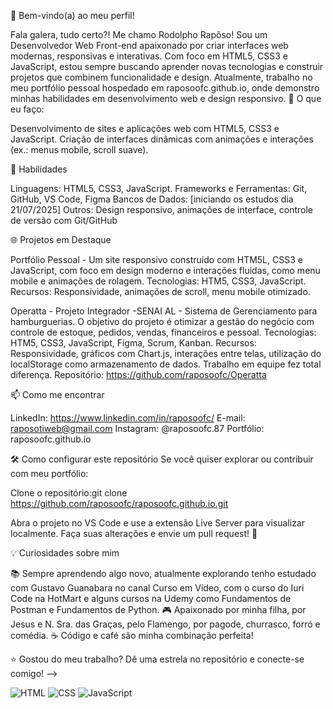 👋 Bem-vindo(a) ao meu perfil!

Fala galera, tudo certo?! Me chamo Rodolpho Rapôso!
Sou um Desenvolvedor Web Front-end apaixonado por criar interfaces web modernas, responsivas e interativas. Com foco em HTML5, CSS3 e JavaScript, estou sempre buscando aprender novas tecnologias e construir projetos que combinem funcionalidade e design. Atualmente, trabalho no meu portfólio pessoal hospedado em raposoofc.github.io, onde demonstro minhas habilidades em desenvolvimento web e design responsivo.
🌟 O que eu faço:

Desenvolvimento de sites e aplicações web com HTML5, CSS3 e JavaScript.
Criação de interfaces dinâmicas com animações e interações (ex.: menus mobile, scroll suave).

🚀 Habilidades

Linguagens: HTML5, CSS3, JavaScript.
Frameworks e Ferramentas:  Git, GitHub, VS Code, Figma
Bancos de Dados: [iniciando os estudos dia 21/07/2025]
Outros: Design responsivo, animações de interface, controle de versão com Git/GitHub

🌐 Projetos em Destaque

Portfólio Pessoal - Um site responsivo construído com HTM5L, CSS3 e JavaScript, com foco em design moderno e interações fluidas, como menu mobile e animações de rolagem.
Tecnologias: HTM5, CSS3, JavaScript.
Recursos: Responsividade, animações de scroll, menu mobile otimizado.

Operatta - Projeto Integrador -SENAI AL - Sistema de Gerenciamento para hamburguerias. O objetivo do projeto é otimizar a gestão do negócio com controle de estoque, pedidos, vendas, financeiros e pessoal.
Tecnologias: HTM5, CSS3, JavaScript, Figma, Scrum, Kanban.
Recursos: Responsividade, gráficos com Chart.js, interações entre telas, utilização do localStorage como armazenamento de dados. Trabalho em equipe fez total diferença.
Repositório: https://github.com/raposoofc/Operatta


📫 Como me encontrar

LinkedIn: https://www.linkedin.com/in/raposoofc/
E-mail: raposotiweb@gmail.com
Instagram: @raposoofc.87
Portfólio: raposoofc.github.io

🛠️ Como configurar este repositório
Se você quiser explorar ou contribuir com meu portfólio:

Clone o repositório:git clone https://github.com/raposoofc/raposoofc.github.io.git


Abra o projeto no VS Code e use a extensão Live Server para visualizar localmente.
Faça suas alterações e envie um pull request! 🚀

💡 Curiosidades sobre mim

📚 Sempre aprendendo algo novo, atualmente explorando tenho estudado com Gustavo Guanabara no canal Curso em Vídeo, com o curso do Iuri Code na HotMart e alguns cursos na Udemy como Fundamentos de Postman e Fundamentos de Python.
🎮 Apaixonado por minha filha, por Jesus e N. Sra. das Graças, pelo Flamengo, por pagode, churrasco, forró e comédia.
☕ Código e café são minha combinação perfeita!


⭐ Gostou do meu trabalho? Dê uma estrela no repositório e conecte-se comigo!
-->


![HTML](https://img.shields.io/badge/-HTML-E34F26?logo=html5&logoColor=white)
![CSS](https://img.shields.io/badge/-CSS-1572B6?logo=css3&logoColor=white)
![JavaScript](https://img.shields.io/badge/-JavaScript-F7DF1E?logo=javascript&logoColor=black)
